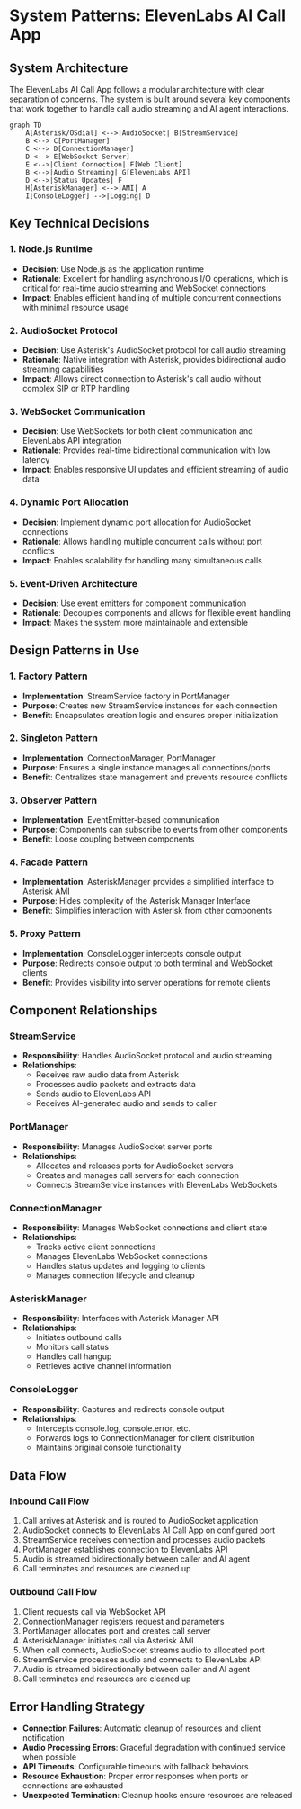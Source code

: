 # System Patterns: ElevenLabs AI Call App

## System Architecture

The ElevenLabs AI Call App follows a modular architecture with clear separation of concerns. The system is built around several key components that work together to handle call audio streaming and AI agent interactions.

```mermaid
graph TD
    A[Asterisk/OSdial] <-->|AudioSocket| B[StreamService]
    B <--> C[PortManager]
    C <--> D[ConnectionManager]
    D <--> E[WebSocket Server]
    E <-->|Client Connection| F[Web Client]
    B <-->|Audio Streaming| G[ElevenLabs API]
    D <-->|Status Updates| F
    H[AsteriskManager] <-->|AMI| A
    I[ConsoleLogger] -->|Logging| D
```

## Key Technical Decisions

### 1. Node.js Runtime
- **Decision**: Use Node.js as the application runtime
- **Rationale**: Excellent for handling asynchronous I/O operations, which is critical for real-time audio streaming and WebSocket connections
- **Impact**: Enables efficient handling of multiple concurrent connections with minimal resource usage

### 2. AudioSocket Protocol
- **Decision**: Use Asterisk's AudioSocket protocol for call audio streaming
- **Rationale**: Native integration with Asterisk, provides bidirectional audio streaming capabilities
- **Impact**: Allows direct connection to Asterisk's call audio without complex SIP or RTP handling

### 3. WebSocket Communication
- **Decision**: Use WebSockets for both client communication and ElevenLabs API integration
- **Rationale**: Provides real-time bidirectional communication with low latency
- **Impact**: Enables responsive UI updates and efficient streaming of audio data

### 4. Dynamic Port Allocation
- **Decision**: Implement dynamic port allocation for AudioSocket connections
- **Rationale**: Allows handling multiple concurrent calls without port conflicts
- **Impact**: Enables scalability for handling many simultaneous calls

### 5. Event-Driven Architecture
- **Decision**: Use event emitters for component communication
- **Rationale**: Decouples components and allows for flexible event handling
- **Impact**: Makes the system more maintainable and extensible

## Design Patterns in Use

### 1. Factory Pattern
- **Implementation**: StreamService factory in PortManager
- **Purpose**: Creates new StreamService instances for each connection
- **Benefit**: Encapsulates creation logic and ensures proper initialization

### 2. Singleton Pattern
- **Implementation**: ConnectionManager, PortManager
- **Purpose**: Ensures a single instance manages all connections/ports
- **Benefit**: Centralizes state management and prevents resource conflicts

### 3. Observer Pattern
- **Implementation**: EventEmitter-based communication
- **Purpose**: Components can subscribe to events from other components
- **Benefit**: Loose coupling between components

### 4. Facade Pattern
- **Implementation**: AsteriskManager provides a simplified interface to Asterisk AMI
- **Purpose**: Hides complexity of the Asterisk Manager Interface
- **Benefit**: Simplifies interaction with Asterisk from other components

### 5. Proxy Pattern
- **Implementation**: ConsoleLogger intercepts console output
- **Purpose**: Redirects console output to both terminal and WebSocket clients
- **Benefit**: Provides visibility into server operations for remote clients

## Component Relationships

### StreamService
- **Responsibility**: Handles AudioSocket protocol and audio streaming
- **Relationships**:
  - Receives raw audio data from Asterisk
  - Processes audio packets and extracts data
  - Sends audio to ElevenLabs API
  - Receives AI-generated audio and sends to caller

### PortManager
- **Responsibility**: Manages AudioSocket server ports
- **Relationships**:
  - Allocates and releases ports for AudioSocket servers
  - Creates and manages call servers for each connection
  - Connects StreamService instances with ElevenLabs WebSockets

### ConnectionManager
- **Responsibility**: Manages WebSocket connections and client state
- **Relationships**:
  - Tracks active client connections
  - Manages ElevenLabs WebSocket connections
  - Handles status updates and logging to clients
  - Manages connection lifecycle and cleanup

### AsteriskManager
- **Responsibility**: Interfaces with Asterisk Manager API
- **Relationships**:
  - Initiates outbound calls
  - Monitors call status
  - Handles call hangup
  - Retrieves active channel information

### ConsoleLogger
- **Responsibility**: Captures and redirects console output
- **Relationships**:
  - Intercepts console.log, console.error, etc.
  - Forwards logs to ConnectionManager for client distribution
  - Maintains original console functionality

## Data Flow

### Inbound Call Flow
1. Call arrives at Asterisk and is routed to AudioSocket application
2. AudioSocket connects to ElevenLabs AI Call App on configured port
3. StreamService receives connection and processes audio packets
4. PortManager establishes connection to ElevenLabs API
5. Audio is streamed bidirectionally between caller and AI agent
6. Call terminates and resources are cleaned up

### Outbound Call Flow
1. Client requests call via WebSocket API
2. ConnectionManager registers request and parameters
3. PortManager allocates port and creates call server
4. AsteriskManager initiates call via Asterisk AMI
5. When call connects, AudioSocket streams audio to allocated port
6. StreamService processes audio and connects to ElevenLabs API
7. Audio is streamed bidirectionally between caller and AI agent
8. Call terminates and resources are cleaned up

## Error Handling Strategy

- **Connection Failures**: Automatic cleanup of resources and client notification
- **Audio Processing Errors**: Graceful degradation with continued service when possible
- **API Timeouts**: Configurable timeouts with fallback behaviors
- **Resource Exhaustion**: Proper error responses when ports or connections are exhausted
- **Unexpected Termination**: Cleanup hooks ensure resources are released
